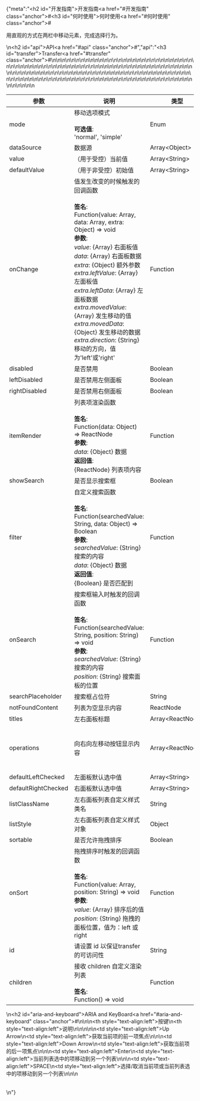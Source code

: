 {"meta":"<h2 id=\"&#x5F00;&#x53D1;&#x6307;&#x5357;\">&#x5F00;&#x53D1;&#x6307;&#x5357;<a href=\"#&#x5F00;&#x53D1;&#x6307;&#x5357;\" class=\"anchor\">#</a></h2><h3 id=\"&#x4F55;&#x65F6;&#x4F7F;&#x7528;\">&#x4F55;&#x65F6;&#x4F7F;&#x7528;<a href=\"#&#x4F55;&#x65F6;&#x4F7F;&#x7528;\" class=\"anchor\">#</a></h3><p>&#x7528;&#x76F4;&#x89C2;&#x7684;&#x65B9;&#x5F0F;&#x5728;&#x4E24;&#x680F;&#x4E2D;&#x79FB;&#x52A8;&#x5143;&#x7D20;&#xFF0C;&#x5B8C;&#x6210;&#x9009;&#x62E9;&#x884C;&#x4E3A;&#x3002;</p>\n<h2 id=\"api\">API<a href=\"#api\" class=\"anchor\">#</a></h2>","api":"<h3 id=\"transfer\">Transfer<a href=\"#transfer\" class=\"anchor\">#</a></h3><table>\n<thead>\n<tr>\n<th>&#x53C2;&#x6570;</th>\n<th>&#x8BF4;&#x660E;</th>\n<th>&#x7C7B;&#x578B;</th>\n<th>&#x9ED8;&#x8BA4;&#x503C;</th>\n</tr>\n</thead>\n<tbody>\n<tr>\n<td>mode</td>\n<td>&#x79FB;&#x52A8;&#x9009;&#x9879;&#x6A21;&#x5F0F;<br><br><strong>&#x53EF;&#x9009;&#x503C;</strong>:<br>&apos;normal&apos;, &apos;simple&apos;</td>\n<td>Enum</td>\n<td>&apos;normal&apos;</td>\n</tr>\n<tr>\n<td>dataSource</td>\n<td>&#x6570;&#x636E;&#x6E90;</td>\n<td>Array&lt;Object&gt;</td>\n<td>[]</td>\n</tr>\n<tr>\n<td>value</td>\n<td>&#xFF08;&#x7528;&#x4E8E;&#x53D7;&#x63A7;&#xFF09;&#x5F53;&#x524D;&#x503C;</td>\n<td>Array&lt;String&gt;</td>\n<td>-</td>\n</tr>\n<tr>\n<td>defaultValue</td>\n<td>&#xFF08;&#x7528;&#x4E8E;&#x975E;&#x53D7;&#x63A7;&#xFF09;&#x521D;&#x59CB;&#x503C;</td>\n<td>Array&lt;String&gt;</td>\n<td>[]</td>\n</tr>\n<tr>\n<td>onChange</td>\n<td>&#x503C;&#x53D1;&#x751F;&#x6539;&#x53D8;&#x7684;&#x65F6;&#x5019;&#x89E6;&#x53D1;&#x7684;&#x56DE;&#x8C03;&#x51FD;&#x6570;<br><br><strong>&#x7B7E;&#x540D;</strong>:<br>Function(value: Array, data: Array, extra: Object) =&gt; void<br><strong>&#x53C2;&#x6570;</strong>:<br><em>value</em>: {Array} &#x53F3;&#x9762;&#x677F;&#x503C;<br><em>data</em>: {Array} &#x53F3;&#x9762;&#x677F;&#x6570;&#x636E;<br><em>extra</em>: {Object} &#x989D;&#x5916;&#x53C2;&#x6570;<br><em>extra.leftValue</em>: {Array} &#x5DE6;&#x9762;&#x677F;&#x503C;<br><em>extra.leftData</em>: {Array} &#x5DE6;&#x9762;&#x677F;&#x6570;&#x636E;<br><em>extra.movedValue</em>: {Array} &#x53D1;&#x751F;&#x79FB;&#x52A8;&#x7684;&#x503C;<br><em>extra.movedData</em>: {Object} &#x53D1;&#x751F;&#x79FB;&#x52A8;&#x7684;&#x6570;&#x636E;<br><em>extra.direction</em>: {String} &#x79FB;&#x52A8;&#x7684;&#x65B9;&#x5411;&#xFF0C;&#x503C;&#x4E3A;&apos;left&apos;&#x6216;&apos;right&apos;</td>\n<td>Function</td>\n<td>-</td>\n</tr>\n<tr>\n<td>disabled</td>\n<td>&#x662F;&#x5426;&#x7981;&#x7528;</td>\n<td>Boolean</td>\n<td>false</td>\n</tr>\n<tr>\n<td>leftDisabled</td>\n<td>&#x662F;&#x5426;&#x7981;&#x7528;&#x5DE6;&#x4FA7;&#x9762;&#x677F;</td>\n<td>Boolean</td>\n<td>false</td>\n</tr>\n<tr>\n<td>rightDisabled</td>\n<td>&#x662F;&#x5426;&#x7981;&#x7528;&#x53F3;&#x4FA7;&#x9762;&#x677F;</td>\n<td>Boolean</td>\n<td>false</td>\n</tr>\n<tr>\n<td>itemRender</td>\n<td>&#x5217;&#x8868;&#x9879;&#x6E32;&#x67D3;&#x51FD;&#x6570;<br><br><strong>&#x7B7E;&#x540D;</strong>:<br>Function(data: Object) =&gt; ReactNode<br><strong>&#x53C2;&#x6570;</strong>:<br><em>data</em>: {Object} &#x6570;&#x636E;<br><strong>&#x8FD4;&#x56DE;&#x503C;</strong>:<br>{ReactNode} &#x5217;&#x8868;&#x9879;&#x5185;&#x5BB9;<br></td>\n<td>Function</td>\n<td>data =&gt; data.label</td>\n</tr>\n<tr>\n<td>showSearch</td>\n<td>&#x662F;&#x5426;&#x663E;&#x793A;&#x641C;&#x7D22;&#x6846;</td>\n<td>Boolean</td>\n<td>false</td>\n</tr>\n<tr>\n<td>filter</td>\n<td>&#x81EA;&#x5B9A;&#x4E49;&#x641C;&#x7D22;&#x51FD;&#x6570;<br><br><strong>&#x7B7E;&#x540D;</strong>:<br>Function(searchedValue: String, data: Object) =&gt; Boolean<br><strong>&#x53C2;&#x6570;</strong>:<br><em>searchedValue</em>: {String} &#x641C;&#x7D22;&#x7684;&#x5185;&#x5BB9;<br><em>data</em>: {Object} &#x6570;&#x636E;<br><strong>&#x8FD4;&#x56DE;&#x503C;</strong>:<br>{Boolean} &#x662F;&#x5426;&#x5339;&#x914D;&#x5230;<br></td>\n<td>Function</td>\n<td>&#x6839;&#x636E; label &#x5C5E;&#x6027;&#x5339;&#x914D;</td>\n</tr>\n<tr>\n<td>onSearch</td>\n<td>&#x641C;&#x7D22;&#x6846;&#x8F93;&#x5165;&#x65F6;&#x89E6;&#x53D1;&#x7684;&#x56DE;&#x8C03;&#x51FD;&#x6570;<br><br><strong>&#x7B7E;&#x540D;</strong>:<br>Function(searchedValue: String, position: String) =&gt; void<br><strong>&#x53C2;&#x6570;</strong>:<br><em>searchedValue</em>: {String} &#x641C;&#x7D22;&#x7684;&#x5185;&#x5BB9;<br><em>position</em>: {String} &#x641C;&#x7D22;&#x9762;&#x677F;&#x7684;&#x4F4D;&#x7F6E;</td>\n<td>Function</td>\n<td>() =&gt; {}</td>\n</tr>\n<tr>\n<td>searchPlaceholder</td>\n<td>&#x641C;&#x7D22;&#x6846;&#x5360;&#x4F4D;&#x7B26;</td>\n<td>String</td>\n<td>-</td>\n</tr>\n<tr>\n<td>notFoundContent</td>\n<td>&#x5217;&#x8868;&#x4E3A;&#x7A7A;&#x663E;&#x793A;&#x5185;&#x5BB9;</td>\n<td>ReactNode</td>\n<td>&apos;Not Found&apos;</td>\n</tr>\n<tr>\n<td>titles</td>\n<td>&#x5DE6;&#x53F3;&#x9762;&#x677F;&#x6807;&#x9898;</td>\n<td>Array&lt;ReactNode&gt;</td>\n<td>[]</td>\n</tr>\n<tr>\n<td>operations</td>\n<td>&#x5411;&#x53F3;&#x5411;&#x5DE6;&#x79FB;&#x52A8;&#x6309;&#x94AE;&#x663E;&#x793A;&#x5185;&#x5BB9;</td>\n<td>Array&lt;ReactNode&gt;</td>\n<td>[&lt;Icon type=&quot;arrow-right&quot; /&gt;, &lt;Icon type=&quot;arrow-left&quot; /&gt;]</td>\n</tr>\n<tr>\n<td>defaultLeftChecked</td>\n<td>&#x5DE6;&#x9762;&#x677F;&#x9ED8;&#x8BA4;&#x9009;&#x4E2D;&#x503C;</td>\n<td>Array&lt;String&gt;</td>\n<td>[]</td>\n</tr>\n<tr>\n<td>defaultRightChecked</td>\n<td>&#x53F3;&#x9762;&#x677F;&#x9ED8;&#x8BA4;&#x9009;&#x4E2D;&#x503C;</td>\n<td>Array&lt;String&gt;</td>\n<td>[]</td>\n</tr>\n<tr>\n<td>listClassName</td>\n<td>&#x5DE6;&#x53F3;&#x9762;&#x677F;&#x5217;&#x8868;&#x81EA;&#x5B9A;&#x4E49;&#x6837;&#x5F0F;&#x7C7B;&#x540D;</td>\n<td>String</td>\n<td>-</td>\n</tr>\n<tr>\n<td>listStyle</td>\n<td>&#x5DE6;&#x53F3;&#x9762;&#x677F;&#x5217;&#x8868;&#x81EA;&#x5B9A;&#x4E49;&#x6837;&#x5F0F;&#x5BF9;&#x8C61;</td>\n<td>Object</td>\n<td>-</td>\n</tr>\n<tr>\n<td>sortable</td>\n<td>&#x662F;&#x5426;&#x5141;&#x8BB8;&#x62D6;&#x62FD;&#x6392;&#x5E8F;</td>\n<td>Boolean</td>\n<td>false</td>\n</tr>\n<tr>\n<td>onSort</td>\n<td>&#x62D6;&#x62FD;&#x6392;&#x5E8F;&#x65F6;&#x89E6;&#x53D1;&#x7684;&#x56DE;&#x8C03;&#x51FD;&#x6570;<br><br><strong>&#x7B7E;&#x540D;</strong>:<br>Function(value: Array, position: String) =&gt; void<br><strong>&#x53C2;&#x6570;</strong>:<br><em>value</em>: {Array} &#x6392;&#x5E8F;&#x540E;&#x7684;&#x503C;<br><em>position</em>: {String} &#x62D6;&#x62FD;&#x7684;&#x9762;&#x677F;&#x4F4D;&#x7F6E;&#xFF0C;&#x503C;&#x4E3A;&#xFF1A;left &#x6216; right</td>\n<td>Function</td>\n<td>() =&gt; {}</td>\n</tr>\n<tr>\n<td>id</td>\n<td>&#x8BF7;&#x8BBE;&#x7F6E; id &#x4EE5;&#x4FDD;&#x8BC1;transfer&#x7684;&#x53EF;&#x8BBF;&#x95EE;&#x6027;</td>\n<td>String</td>\n<td>-</td>\n</tr>\n<tr>\n<td>children</td>\n<td>&#x63A5;&#x6536; children &#x81EA;&#x5B9A;&#x4E49;&#x6E32;&#x67D3;&#x5217;&#x8868;<br><br><strong>&#x7B7E;&#x540D;</strong>:<br>Function() =&gt; void</td>\n<td>Function</td>\n<td>-</td>\n</tr>\n</tbody>\n</table>\n<h2 id=\"aria-and-keyboard\">ARIA and KeyBoard<a href=\"#aria-and-keyboard\" class=\"anchor\">#</a></h2><table>\n<thead>\n<tr>\n<th style=\"text-align:left\">&#x6309;&#x952E;</th>\n<th style=\"text-align:left\">&#x8BF4;&#x660E;</th>\n</tr>\n</thead>\n<tbody>\n<tr>\n<td style=\"text-align:left\">Up Arrow</td>\n<td style=\"text-align:left\">&#x83B7;&#x53D6;&#x5F53;&#x524D;&#x9879;&#x7684;&#x524D;&#x4E00;&#x9879;&#x7126;&#x70B9;</td>\n</tr>\n<tr>\n<td style=\"text-align:left\">Down Arrow</td>\n<td style=\"text-align:left\">&#x83B7;&#x53D6;&#x5F53;&#x524D;&#x9879;&#x7684;&#x540E;&#x4E00;&#x9879;&#x7126;&#x70B9;</td>\n</tr>\n<tr>\n<td style=\"text-align:left\">Enter</td>\n<td style=\"text-align:left\">&#x5F53;&#x524D;&#x5217;&#x8868;&#x9009;&#x4E2D;&#x7684;&#x9879;&#x79FB;&#x52A8;&#x5230;&#x53E6;&#x4E00;&#x4E2A;&#x5217;&#x8868;</td>\n</tr>\n<tr>\n<td style=\"text-align:left\">SPACE</td>\n<td style=\"text-align:left\">&#x9009;&#x62E9;/&#x53D6;&#x6D88;&#x5F53;&#x524D;&#x9879;&#x6216;&#x5F53;&#x524D;&#x5217;&#x8868;&#x9009;&#x4E2D;&#x7684;&#x9879;&#x79FB;&#x52A8;&#x5230;&#x53E6;&#x4E00;&#x4E2A;&#x5217;&#x8868;</td>\n</tr>\n</tbody>\n</table>\n"}